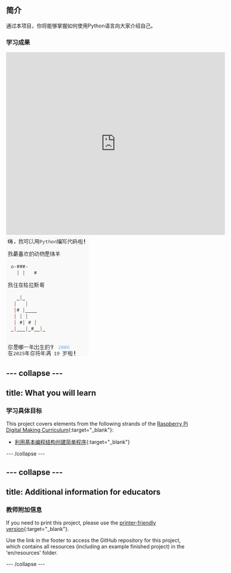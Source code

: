 ## 简介

通过本项目，你将能够掌握如何使用Python语言向大家介绍自己。

### 学习成果

<div class="trinket">
  <iframe src="https://trinket.io/embed/python/a1f663ae0d?outputOnly=true&start=result" width="600" height="500" frameborder="0" marginwidth="0" marginheight="0" allowfullscreen>
  </iframe>
  <img src="images/me-final.png">
</div>

## \--- collapse \---

## title: What you will learn

### 学习具体目标

This project covers elements from the following strands of the [Raspberry Pi Digital Making Curriculum](https://rpf.io/curriculum){:target="_blank"}:

+ [利用基本编程结构创建简单程序](https://www.raspberrypi.org/curriculum/programming/creator){:target="_blank"}

\--- /collapse \---

## \--- collapse \---

## title: Additional information for educators

### 教师附加信息

If you need to print this project, please use the [printer-friendly version](https://projects.raspberrypi.org/en/projects/about-me/print){:target="_blank"}.

Use the link in the footer to access the GitHub repository for this project, which contains all resources (including an example finished project) in the 'en/resources' folder.

\--- /collapse \---